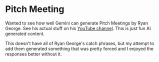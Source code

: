 # Pitch Meeting

Wanted to see how well Gemini can generate Pitch Meetings by Ryan George. See his actual stuff on his [YouTube channel](https://www.youtube.com/@PitchMeetings). This is just fun AI generated content.

This doesn't have all of Ryan George's catch phrases, but my attempt to add them generated something that was pretty forced and I enjoyed the responses better without it.
